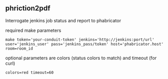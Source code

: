 phriction2pdf
-------------
Interrogate jenkins job status and report to phabricator

required make parameters
```
make token='your-conduit-token' jenkins='http://jenkins:port/url' user='jenkins_user' pass='jenkins_pass/token' host='phabricator.host' room=room_id
```

optional parameters are colors (status colors to match) and timeout (for curl)
```
colors=red timeout=60
```
